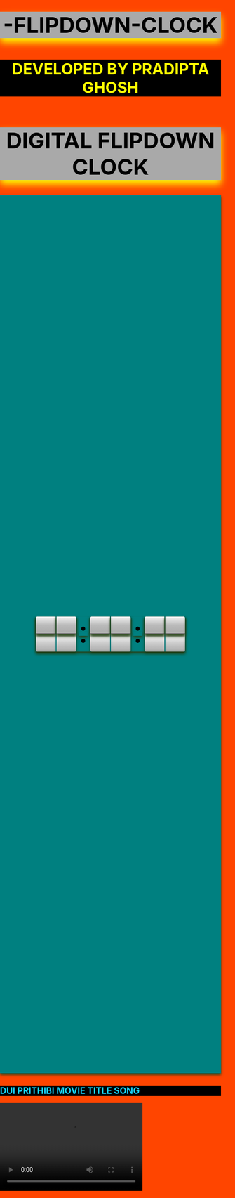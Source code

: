 # -FLIPDOWN-CLOCK

<html>
 <head>
 <title></title>
 
 <style>

div{
    font-size: 70px;
    /*background: grey;*/
    box-shadow: 0 4px 6px 0 #254117;

}

h1{
    font-size: 50px;
    color: black;
    background: darkgray;
    text-align: center;
    box-shadow: 0 10px 16px 0 yellow;
}

video{

    width: 325px; height: 200px;
    background: blue; 
}

h2{
    color: #17D4FE;
    font-size: 20px;
    background: black;
}


 html,
 body {
 width: 100vw;
 height: 50vh;
 margin: 0;
 border: 0;
 padding: 0;
 -webkit-box-sizing: border-box;
 -moz-box-sizing: border-box;
 box-sizing: border-box;
 background: orangered;
 }
 
 *,
 *::before,
 *::after {
 -webkit-box-sizing: inherit;
 -moz-box-sizing: inherit;
 box-sizing: inherit;
 }
 
 #app {
 width: 100%;
 height: 100%;
 background: #008080;
 
 display: flex;
 justify-content: center;
 align-items: center;
 }
 
 .flip-clock-container {
 display: flex;
 justify-content: center;
 align-items: center;
 
 font-family: -apple-system, BlinkMacSystemFont, "Segoe UI", Roboto, Oxygen,
 Ubuntu, Cantarell, "Open Sans", "Helvetica Neue", sans-serif;
 font-size: 50px;
 line-height: 0;
 }
 
 .flip-clock-container * {
 -webkit-user-select: none;
 -moz-user-select: none;
 user-select: none;
 
 cursor: default;
 }
 
 .flip-clock {
 display: flex;
 
 -webkit-perspective: 1000px;
 -moz-perspective: 1000px;
 perspective: 1000px;
 }
 
 .digit {
 position: relative;
 
 width: 45px;
 height: 80px;
 
 box-shadow: 0 0 2px 1px rgba(0, 0, 0, 0.1);
 }
 
 .digit-left {
 margin-right: 1px;
 }
 
 .digit-right {
 margin-left: 1px;
 }
 
 .digit::before,
 .digit::after {
 position: absolute;
 z-index: 0;
 
 display: flex;
 justify-content: center;
 
 width: 100%;
 height: 50%;
 overflow: hidden;
 }
 
 .digit::before {
 content: attr(data-digit-before);
 
 bottom: 0;
 align-items: flex-start;
 }
 
 .digit::after {
 content: attr(data-digit-after);
 
 top: 0;
 align-items: flex-end;
 }
 
 .card {
 position: relative;
 z-index: 1;
 
 width: 100%;
 height: 50%;
 
 -webkit-transform-style: preserve-3d;
 -moz-transform-style: preserve-3d;
 transform-style: preserve-3d;
 
 -webkit-transform-origin: bottom;
 -moz-transform-origin: bottom;
 transform-origin: bottom;
 
 -webkit-transform: rotateX(0);
 -moz-transform: rotateX(0);
 transform: rotateX(0);
 
 -webkit-transition: transform 0.7s ease-in-out;
 -moz-transition: transform 0.7s ease-in-out;
 transition: transform 0.7s ease-in-out;
 }
 
 .card.flipped {
 transform: rotateX(-180deg);
 }
 
 .card-face {
 position: absolute;
 
 display: flex;
 justify-content: center;
 
 width: 100%;
 height: 100%;
 overflow: hidden;
 
 -webkit-backface-visibility: hidden;
 -moz-backface-visibility: hidden;
 backface-visibility: hidden;
 }
 
 .card-face-front {
 align-items: flex-end;
 }
 
 .card-face-back {
 align-items: flex-start;
 
 -webkit-transform: rotateX(-180deg);
 -moz-transform: rotateX(-180deg);
 transform: rotateX(-180deg);
 }
 
 .digit::before,
 .digit::after,
 .card-face-front,
 .card-face-back {
 background: white;
 color: black;
 }
 
 .digit,
 .digit::before,
 .digit::after,
 .card,
 .card-face {
 border-radius: 4px;
 }
 
 .digit::before,
 .card-face-back {
 background: linear-gradient(0, #aaa, #ccc 50%, #fafafa);
 color: #212121;
 
 border-top: 1px solid black;
 border-top-left-radius: 0;
 border-top-right-radius: 0;
 }
 
 .digit::after,
 .card-face-front {
 background: linear-gradient(0, #aaa, #bbb 50%, #f5f5f5);
 color: #212121;
 
 border-bottom: 1px solid black;
 border-bottom-left-radius: 0;
 border-bottom-right-radius: 0;
 }
 
 .digit-left,
 .digit-left::before,
 .digit-left::after,
 .digit-left .card,
 .digit-left .card-face {
 border-top-right-radius: 0;
 border-bottom-right-radius: 0;
 }
 
 .digit-right,
 .digit-right::before,
 .digit-right::after,
 .digit-right .card,
 .digit-right .card-face {
 border-top-left-radius: 0;
 border-bottom-left-radius: 0;
 }
 
 .colon {
 color: black;
 margin: 0 6px;
 padding-bottom: 9px;
 }
 
 </style>
 
 </head>
 
 <body>
 
  <h3 style="font-size:35px; background: black; color: yellow; text-align: center;">DEVELOPED BY PRADIPTA GHOSH</h3> 
  
 <h1>DIGITAL FLIPDOWN CLOCK</h1>
 
 <div id="app">
 <div class="flip-clock-container">
 <div class="flip-clock flip-clock-h">
 <div class="digit digit-left">
 <!-- ::before -->
 <div class="card">
 <div class="card-face card-face-front"></div>
 <div class="card-face card-face-back"></div>
 </div>
 <!-- ::after -->
 </div>
 <div class="digit digit-right">
 <!-- ::before -->
 <div class="card">
 <div class="card-face card-face-front"></div>
 <div class="card-face card-face-back"></div>
 </div>
 <!-- ::after -->
 </div>
 </div>
 
 <div class="colon">:</div>
 
 <div class="flip-clock flip-clock-m">
 <div class="digit digit-left">
 <!-- ::before -->
 <div class="card">
 <div class="card-face card-face-front"></div>
 <div class="card-face card-face-back"></div>
 </div>
 <!-- ::after -->
 </div>
 <div class="digit digit-right">
 <!-- ::before -->
 <div class="card">
 <div class="card-face card-face-front"></div>
 <div class="card-face card-face-back"></div>
 </div>
 <!-- ::after -->
 </div>
 </div>
 
 <div class="colon">:</div>
 
 <div class="flip-clock flip-clock-s">
 <div class="digit digit-left">
 <!-- ::before -->
 <div class="card">
 <div class="card-face card-face-front"></div>
 <div class="card-face card-face-back"></div>
 </div>
 <!-- ::after -->
 </div>
 <div class="digit digit-right">
 <!-- ::before -->
 <div class="card">
 <div class="card-face card-face-front"></div>
 <div class="card-face card-face-back"></div>
 </div>
 <!-- ::after -->
 </div>
 </div>
 </div>
 </div>
 
 <script>
 (function () {
 "use strict";
 
 const els = {
 s: initElements("s"),
 m: initElements("m"),
 h: initElements("h")
 };
 
 function initElements(type) {
 const els = [{}, {}];
 
 if (!["s", "m", "h"].includes(type)) return els;
 
 const target = document.querySelector(`.flip-clock-${type}`);
 
 if (!target) return els;
 
 let el;
 
 el = els[0];
 el.digit = target.querySelector(".digit-left");
 el.card = el.digit.querySelector(".card");
 el.cardFaces = el.card.querySelectorAll(".card-face");
 el.cardFaceA = el.cardFaces[0];
 el.cardFaceB = el.cardFaces[1];
 
 el = els[1];
 el.digit = target.querySelector(".digit-right");
 el.card = el.digit.querySelector(".card");
 el.cardFaces = el.card.querySelectorAll(".card-face");
 el.cardFaceA = el.cardFaces[0];
 el.cardFaceB = el.cardFaces[1];
 
 return els;
 }
 
 (function runClock() {
 const date = new Date();
 const now = {
 h: date.getHours(),
 m: date.getMinutes(),
 s: date.getSeconds()
 };
 const updateNow = (h, m, s) => {
 if (h) {
 now.h = h;
 now.h0 = now.h[0];
 now.h1 = now.h[1];
 }
 if (m) {
 now.m = m;
 now.m0 = now.m[0];
 now.m1 = now.m[1];
 }
 if (s) {
 now.s = s;
 now.s0 = now.s[0];
 now.s1 = now.s[1];
 }
 }
 updateNow(
 now.h < 10 ? `0${now.h}` : `${now.h}`,
 now.m < 10 ? `0${now.m}` : `${now.m}`,
 now.s < 10 ? `0${now.s}` : `${now.s}`,
 );
 console.log(`${now.h0}${now.h1}:${now.m0}${now.m1}:${now.s0}${now.s1}`);
 
 for (const t of Object.keys(els)) {
 for (const i of ["0", "1"]) {
 const curr = now[`${t}${i}`];
 let next = +curr + 1;
 if (t === "h") {
 if (i === "0") next = next <= 2 ? `${next}` : "0";
 if (i === "1") next = next <= 3 ? `${next}` : "0";
 }
 if (t === "m") {
 if (i === "0") next = next <= 5 ? `${next}` : "0";
 if (i === "1") next = next <= 9 ? `${next}` : "0";
 }
 if (t === "s") {
 if (i === "0") next = next <= 5 ? `${next}` : "0";
 if (i === "1") next = next <= 9 ? `${next}` : "0";
 }
 const el = els[t][i];
 if (el && el.digit) {
 if (!el.digit.dataset.digitBefore) {
 el.digit.dataset.digitBefore = curr;
 el.cardFaceA.textContent = el.digit.dataset.digitBefore;
 el.digit.dataset.digitAfter = next;
 el.cardFaceB.textContent = el.digit.dataset.digitAfter;
 } else if (el.digit.dataset.digitBefore !== curr) {
 el.card.addEventListener(
 "transitionend",
 function () {
 el.digit.dataset.digitBefore = curr;
 el.cardFaceA.textContent = el.digit.dataset.digitBefore;
 
 const cardClone = el.card.cloneNode(true);
 cardClone.classList.remove("flipped");
 el.digit.replaceChild(cardClone, el.card);
 el.card = cardClone;
 el.cardFaces = el.card.querySelectorAll(".card-face");
 el.cardFaceA = el.cardFaces[0];
 el.cardFaceB = el.cardFaces[1];
 
 el.digit.dataset.digitAfter = next;
 el.cardFaceB.textContent = el.digit.dataset.digitAfter;
 },
 { once: true }
 );
 if (!el.card.classList.contains("flipped")) {
 el.card.classList.add("flipped");
 }
 }
 }
 }
 }
 
 setTimeout(runClock, 1000);
 })();
 })();
 
 
 </script>
 
<h2 style="font-size:20px;">DUI PRITHIBI MOVIE TITLE SONG</h2>

<!--VIDEO-->
<video width="400px" height="260px" controls="">
  <source src="DUI_PRITHIBI.mp4" type="video/mp4">
  <source src="mov_bbb.ogg" type="video/ogg">
  Your browser does not support HTML video.
</video>
<!--END VIDEO-->

 </body>
 
 </html>


